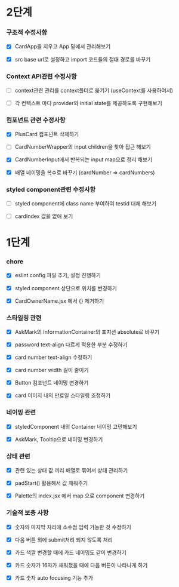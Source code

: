 # 2단계

### 구조적 수정사항

- [x] CardApp을 지우고 App 밑에서 관리해보기

- [x] src base url로 설정하고 import 코드들의 절대 경로를 바꾸기

### Context API관련 수정사항

- [ ] context관련 관리를 context폴더로 옮기기 (useContext를 사용하여서)

- [ ] 각 컨텍스트 마다 provider와 initial state를 제공하도록 구현해보기

### 컴포넌트 관련 수정사항

- [x] PlusCard 컴포넌트 삭제하기

- [ ] CardNumberWrapper의 input children을 찾아 접근 해보기

- [x] CardNumberInput에서 반복되는 input map으로 정리 해보기

- [x] 배열 네이밍을 복수로 바꾸기 (cardNumber => cardNumbers)

### styled component관련 수정사항

- [ ] styled component에 class name 부여하여 testid 대체 해보기

- [ ] cardIndex 값을 없애 보기

# 1단계

### chore

- [x] eslint config 파일 추가, 설정 진행하기

- [x] styled component 상단으로 위치를 변경하기

- [x] CardOwnerName.jsx 에서 {} 제거하기

### 스타일링 관련

- [x] AskMark의 InformationContainer의 포지션 absolute로 바꾸기

- [x] password text-align 다르게 적용한 부분 수정하기

- [x] card number text-align 수정하기

- [x] card number width 길이 줄이기

- [x] Button 컴포넌트 네이밍 변경하기

- [x] card 이미지 내의 만료일 스타일링 조정하기

### 네이밍 관련

- [x] styledComponent 내의 Container 네이밍 고민해보기

- [x] AskMark, Tooltip으로 네이밍 변경하기

### 상태 관련

- [x] 관련 있는 상태 값 끼리 배열로 묶어서 상태 관리하기

- [x] padStart() 활용해서 값 채워주기

- [x] Palette의 index.jsx 에서 map 으로 component 변경하기

### 기술적 보충 사항

- [x] 숫자의 마지막 자리에 소수점 입력 가능한 것 수정하기

- [x] 다음 버튼 외에 submit처리 되지 않도록 처리

- [x] 카드 색깔 변경할 때에 카드 네이밍도 같이 변경하기

- [x] 카드 숫자가 16자가 채워졌을 때에 다음 버튼이 나타나게 하기

- [x] 카드 숫자 auto focusing 기능 추가
